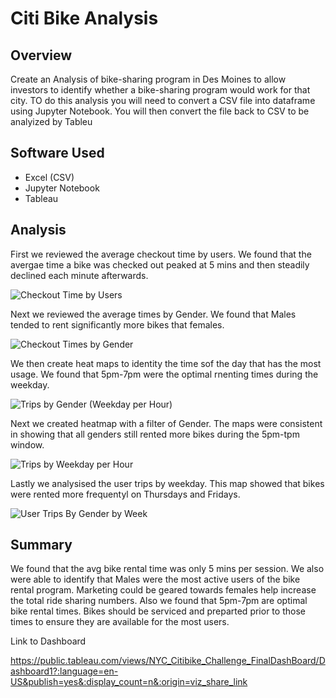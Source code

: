 # Citi Bike Analysis

## Overview
Create an Analysis of bike-sharing program in Des Moines to allow investors to identify whether a bike-sharing program would work for that city. TO do this analysis you will need to convert a CSV file into dataframe using Jupyter Notebook. You will then convert the file back to CSV to be analyized by Tableu

## Software Used
- Excel (CSV)
- Jupyter Notebook
- Tableau

## Analysis

First we reviewed the average checkout time by users. We found that the avergae time a bike was checked out peaked at 5 mins and then steadily declined each minute afterwards.

![Checkout Time by Users](https://user-images.githubusercontent.com/91440324/149823330-01d7aa29-4351-44d2-b318-8f8b4bdbb162.png)

Next we reviewed the average times by Gender. We found that Males tended to rent significantly more bikes that females. 

![Checkout Times by Gender](https://user-images.githubusercontent.com/91440324/149823544-166e98be-283e-4693-97b5-b2d3cc7aa07e.png)

We then create heat maps to identity the time sof the day that has the most usage. We found that 5pm-7pm were the optimal rnenting times during the weekday.

![Trips by Gender (Weekday per Hour)](https://user-images.githubusercontent.com/91440324/149823553-64a40f4f-5f9c-43e6-bf57-664903001d79.png)

Next we created heatmap with a filter of Gender. The maps were consistent in showing that all genders still rented more bikes during the 5pm-tpm window.

![Trips by Weekday per Hour](https://user-images.githubusercontent.com/91440324/149823557-b2ad4971-f242-4717-a99c-69ad5473cd83.png)

Lastly we analysised the user trips by weekday. This map showed that bikes were rented more frequentyl on Thursdays and Fridays.

![User Trips By Gender by Week](https://user-images.githubusercontent.com/91440324/149823559-00e05f97-c8e1-4e0f-99b5-8b5b98585d7e.png)

## Summary

We found that the avg bike rental time was only 5 mins per session. We also were able to identify that Males were the most active users of the bike rental program. Marketing could be geared towards females help increase the total ride sharing numbers. Also we found that 5pm-7pm are optimal bike rental times. Bikes should be serviced and preparted prior to those times to ensure they are available for the most users.


Link to Dashboard

https://public.tableau.com/views/NYC_Citibike_Challenge_FinalDashBoard/Dashboard1?:language=en-US&publish=yes&:display_count=n&:origin=viz_share_link
